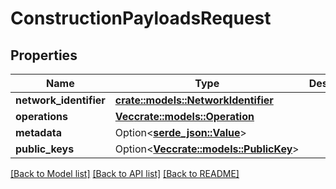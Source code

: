 # ConstructionPayloadsRequest

## Properties

Name | Type | Description | Notes
------------ | ------------- | ------------- | -------------
**network_identifier** | [**crate::models::NetworkIdentifier**](NetworkIdentifier.md) |  | 
**operations** | [**Vec<crate::models::Operation>**](Operation.md) |  | 
**metadata** | Option<[**serde_json::Value**](.md)> |  | [optional]
**public_keys** | Option<[**Vec<crate::models::PublicKey>**](PublicKey.md)> |  | [optional]

[[Back to Model list]](../README.md#documentation-for-models) [[Back to API list]](../README.md#documentation-for-api-endpoints) [[Back to README]](../README.md)


